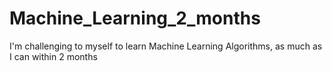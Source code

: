 # Machine_Learning_2_months
I'm challenging to myself to learn Machine Learning Algorithms, as much as I can within 2 months
